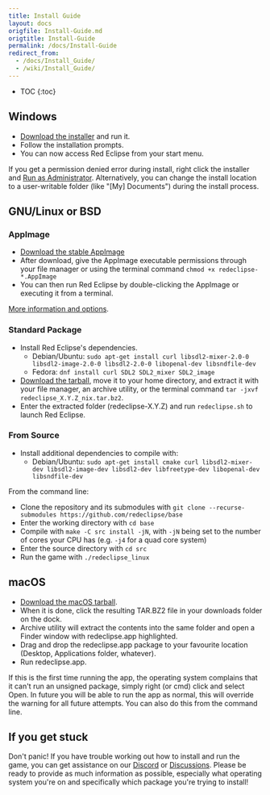 ```yaml
---
title: Install Guide
layout: docs
origfile: Install-Guide.md
origtitle: Install-Guide
permalink: /docs/Install-Guide
redirect_from:
  - /docs/Install_Guide/
  - /wiki/Install_Guide/
---
```

* TOC
{:toc}
## Windows
- [Download the installer](/download/windows) and run it.
- Follow the installation prompts.
- You can now access Red Eclipse from your start menu.

If you get a permission denied error during install, right click the installer and [Run as Administrator](http://windows.microsoft.com/en-us/windows7/how-do-i-run-an-application-once-with-a-full-administrator-access-token). Alternatively, you can change the install location to a user-writable folder (like "[My] Documents") during the install process.

## GNU/Linux or BSD
### AppImage
- [Download the stable AppImage](/download/appimage)
- After download, give the AppImage executable permissions through your file manager or using the terminal command `chmod +x redeclipse-*.AppImage`
- You can then run Red Eclipse by double-clicking the AppImage or executing it from a terminal.

[More information and options](AppImages).

### Standard Package
- Install Red Eclipse's dependencies.
    - Debian/Ubuntu: `sudo apt-get install curl libsdl2-mixer-2.0-0 libsdl2-image-2.0-0 libsdl2-2.0-0 libopenal-dev libsndfile-dev`
    - Fedora: `dnf install curl SDL2 SDL2_mixer SDL2_image`
- [Download the tarball](/download/linux), move it to your home directory, and extract it with your file manager, an archive utility, or the terminal command `tar -jxvf redeclipse_X.Y.Z_nix.tar.bz2`.
- Enter the extracted folder (redeclipse-X.Y.Z) and run `redeclipse.sh` to launch Red Eclipse.

### From Source
- Install additional dependencies to compile with:
    - Debian/Ubuntu: `sudo apt-get install cmake curl libsdl2-mixer-dev libsdl2-image-dev libsdl2-dev libfreetype-dev libopenal-dev libsndfile-dev`

From the command line:
- Clone the repository and its submodules with `git clone --recurse-submodules https://github.com/redeclipse/base`
- Enter the working directory with `cd base`
- Compile with `make -C src install -jN`, with `-jN` being set to the number of cores your CPU has (e.g. `-j4` for a quad core system)
- Enter the source directory with `cd src`
- Run the game with `./redeclipse_linux`

## macOS
- [Download the macOS tarball](/download/macos).
- When it is done, click the resulting TAR.BZ2 file in your downloads folder on the dock.
- Archive utility will extract the contents into the same folder and open a Finder window with redeclipse.app highlighted.
- Drag and drop the redeclipse.app package to your favourite location (Desktop, Applications folder, whatever).
- Run redeclipse.app.

If this is the first time running the app, the operating system complains that it can't run an unsigned package, simply right (or cmd) click and select Open. In future you will be able to run the app as normal, this will override the warning for all future attempts. You can also do this from the command line.

## If you get stuck
Don't panic! If you have trouble working out how to install and run the game, you can get assistance on our [Discord](/discord) or [Discussions](/discuss). Please be ready to provide as much information as possible, especially what operating system you're on and specifically which package you're trying to install! 
